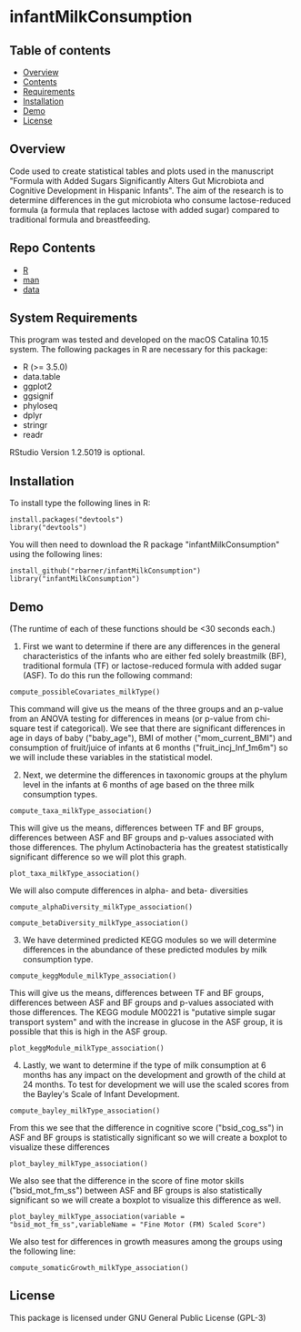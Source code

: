 # infantMilkConsumption


## Table of contents
* [Overview](##Overview)
* [Contents](#Contents)
* [Requirements](#Requirements)
* [Installation](#Installation)
* [Demo](#Demo)
* [License](#License)


## Overview
Code used to create statistical tables and plots used in the manuscript "Formula with Added Sugars Significantly Alters Gut Microbiota and Cognitive Development in Hispanic Infants". The aim of the research is to determine differences in the gut microbiota who consume lactose-reduced formula (a formula that replaces lactose with added sugar) compared to traditional formula and breastfeeding.

## Repo Contents
* [R](#R)
* [man](#man)
* [data](#data)

## System Requirements
This program was tested and developed on the macOS Catalina 10.15 system. The following packages in R are necessary for this package:
* R (>= 3.5.0)
* data.table
* ggplot2
* ggsignif
* phyloseq
* dplyr 
* stringr
* readr

RStudio Version 1.2.5019 is optional.

## Installation

To install type the following lines in R:

```
install.packages("devtools")
library("devtools")
```

You will then need to download the R package "infantMilkConsumption" using the following lines:

```
install_github("rbarner/infantMilkConsumption")
library("infantMilkConsumption")
```

## Demo 
(The runtime of each of these functions should be <30 seconds each.)

1. First we want to determine if there are any differences in the general characteristics of the infants who are either fed solely breastmilk (BF), traditional formula (TF) or lactose-reduced formula with added sugar (ASF). To do this run the following command:
```
compute_possibleCovariates_milkType()
```
This command will give us the means of the three groups and an p-value from an ANOVA testing for differences in means (or p-value from chi-square test if categorical).  We see that there are significant differences in age in days of baby ("baby_age"), BMI of mother ("mom_current_BMI") and consumption of fruit/juice of infants at 6 months ("fruit_incj_Inf_1m6m") so we will include these variables in the statistical model.

2. Next, we determine the differences in taxonomic groups at the phylum level in the infants at 6 months of age based on the three milk consumption types. 
```
compute_taxa_milkType_association()
```
This will give us the means, differences between TF and BF groups, differences between ASF and BF groups and p-values associated with those differences. The phylum Actinobacteria has the greatest statistically significant difference so we will plot this graph.
```
plot_taxa_milkType_association()
```

We will also compute differences in alpha- and beta- diversities
```
compute_alphaDiversity_milkType_association()
```

```
compute_betaDiversity_milkType_association()
```

3. We have determined predicted KEGG modules so we will determine differences in the abundance of these predicted modules by milk consumption type.
```
compute_keggModule_milkType_association()
```
This will give us the means, differences between TF and BF groups, differences between ASF and BF groups and p-values associated with those differences. The KEGG module M00221 is "putative simple sugar transport system" and with the increase in glucose in the ASF group, it is possible that this is high in the ASF group.

```
plot_keggModule_milkType_association()
```

4. Lastly, we want to determine if the type of milk consumption at 6 months has any impact on the development and growth of the child at 24 months. To test for development we will use the scaled scores from the Bayley's Scale of Infant Development.
```
compute_bayley_milkType_association()
```
From this we see that the difference in cognitive score ("bsid_cog_ss") in ASF and BF groups is statistically significant so we will create a boxplot to visualize these differences

```
plot_bayley_milkType_association()
```

We also see that the difference in the score of fine motor skills ("bsid_mot_fm_ss") between ASF and BF groups is also statistically significant so we will create a boxplot to visualize this difference as well.
```
plot_bayley_milkType_association(variable = "bsid_mot_fm_ss",variableName = "Fine Motor (FM) Scaled Score")
```

We also test for differences in growth measures among the groups using the following line:
```
compute_somaticGrowth_milkType_association()
```

## License
This package is licensed under GNU General Public License (GPL-3)
